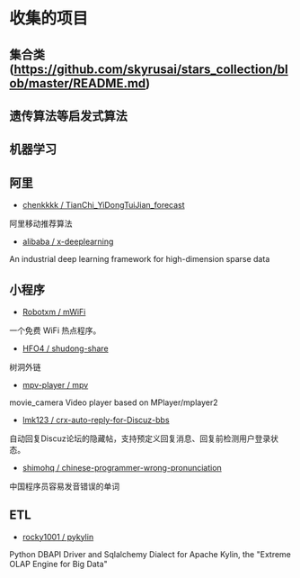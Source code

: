 # 收集的项目



## 集合类 (https://github.com/skyrusai/stars_collection/blob/master/README.md)

## 遗传算法等启发式算法

## 机器学习










## 阿里

* [chenkkkk / TianChi_YiDongTuiJian_forecast](https://github.com/chenkkkk/TianChi_YiDongTuiJian_forecast)

阿里移动推荐算法

* [alibaba / x-deeplearning](https://github.com/alibaba/x-deeplearning)

An industrial deep learning framework for high-dimension sparse data






 



## 小程序

* [Robotxm / mWiFi](https://github.com/Robotxm/mWiFi)

一个免费 WiFi 热点程序。

* [HFO4 / shudong-share](https://github.com/HFO4/shudong-share)

树洞外链

* [mpv-player / mpv](https://github.com/mpv-player/mpv)

movie_camera Video player based on MPlayer/mplayer2
 



* [lmk123 / crx-auto-reply-for-Discuz-bbs](https://github.com/lmk123/crx-auto-reply-for-Discuz-bbs)

自动回复Discuz论坛的隐藏帖，支持预定义回复消息、回复前检测用户登录状态。

* [shimohq / chinese-programmer-wrong-pronunciation](https://github.com/shimohq/chinese-programmer-wrong-pronunciation)

中国程序员容易发音错误的单词









## ETL 

* [rocky1001 / pykylin](https://github.com/rocky1001/pykylin)

Python DBAPI Driver and Sqlalchemy Dialect for Apache Kylin, the "Extreme OLAP Engine for Big Data"




